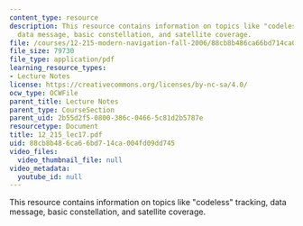 ```yaml
---
content_type: resource
description: This resource contains information on topics like "codeless" tracking,
  data message, basic constellation, and satellite coverage.
file: /courses/12-215-modern-navigation-fall-2006/88cb8b486ca66bd714ca004fd09dd745_12_215_lec17.pdf
file_size: 79730
file_type: application/pdf
learning_resource_types:
- Lecture Notes
license: https://creativecommons.org/licenses/by-nc-sa/4.0/
ocw_type: OCWFile
parent_title: Lecture Notes
parent_type: CourseSection
parent_uid: 2b55d2f5-0800-386c-0466-5c81d2b5787e
resourcetype: Document
title: 12_215_lec17.pdf
uid: 88cb8b48-6ca6-6bd7-14ca-004fd09dd745
video_files:
  video_thumbnail_file: null
video_metadata:
  youtube_id: null
---
```

This resource contains information on topics like "codeless" tracking, data message, basic constellation, and satellite coverage.